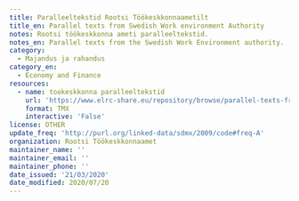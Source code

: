 ```yaml
---
title: Paralleeltekstid Rootsi Töökeskkonnaametilt
title_en: Parallel texts from Swedish Work environment Authority
notes: Rootsi töökeskkonna ameti paralleeltekstid.
notes_en: Parallel texts from the Swedish Work Environment authority.
category:
  - Majandus ja rahandus
category_en:
  - Economy and Finance
resources:
  - name: tookeskkonna paralleeltekstid
    url: 'https://www.elrc-share.eu/repository/browse/parallel-texts-from-swedish-work-environment-authority/242e9daae19611e6bfe700155d020502b3d5f51020004a8b8ec48a1910a3aee8/'
    format: TMX
    interactive: 'False'
license: OTHER
update_freq: 'http://purl.org/linked-data/sdmx/2009/code#freq-A'
organization: Rootsi Töökeskkonnaamet
maintainer_name: ''
maintainer_email: ''
maintainer_phone: ''
date_issued: '21/03/2020'
date_modified: 2020/07/20
---
```

